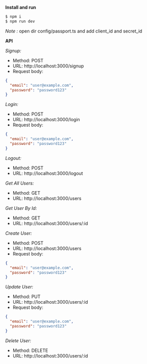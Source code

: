 **Install and run**

```bash
$ npm i
$ npm run dev
```
*Note :*
open dir config/passport.ts and add client_id and secret_id 

**API**

*Signup:*

* Method: POST
* URL: http://localhost:3000/signup
* Request body:
```json
{
  "email": "user@example.com",
  "password": "password123"
}
```
*Login:*

* Method: POST
* URL: http://localhost:3000/login
* Request body:
```json
{
  "email": "user@example.com",
  "password": "password123"
}
```

*Logout:*

* Method: POST
* URL: http://localhost:3000/logout

*Get All Users:*

* Method: GET
* URL: http://localhost:3000/users

*Get User By Id:*

* Method: GET
* URL: http://localhost:3000/users/:id

*Create User:*

* Method: POST
* URL: http://localhost:3000/users
* Request body:
```json
{
  "email": "user@example.com",
  "password": "password123"
}
```

*Update User:*

* Method: PUT
* URL: http://localhost:3000/users/:id
* Request body:
```json
{
  "email": "user@example.com",
  "password": "password123"
}
```

*Delete User:*

* Method: DELETE
* URL: http://localhost:3000/users/:id